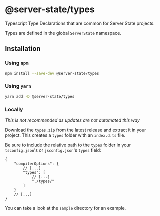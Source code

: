 # @server-state/types
Typescript Type Declarations that are common for Server State projects.

Types are defined in the global `ServerState` namespace.

## Installation
### Using `npm`
```bash
npm install --save-dev @server-state/types
```

### Using `yarn`
```bash
yarn add -D @server-state/types
```

### Locally

*This is not recommended as updates are not automated this way*

Download the `types.zip` from the latest release and extract it in your project. This creates a `types` folder with an `index.d.ts` file.

Be sure to include the relative path to the `types` folder in your `tsconfig.json`'s or `jsconfig.json`'s `types` field:

```json5
{
    "compilerOptions": {
        // [...]
        "types": [
            // [...]
            "./types/"
        ]
    }
    // [...]
}
```

You can take a look at the `sample` directory for an example.
